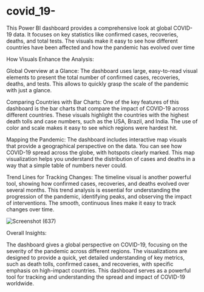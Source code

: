 # covid_19-
This Power BI dashboard provides a comprehensive look at global COVID-19 data. It focuses on key statistics like confirmed cases, recoveries, deaths, and total tests. The visuals make it easy to see how different countries have been affected and how the pandemic has evolved over time

How Visuals Enhance the Analysis:


Global Overview at a Glance: The dashboard uses large, easy-to-read visual elements to present the total number of confirmed cases, recoveries, deaths, and tests. This allows  to quickly grasp the scale of the pandemic with just a glance.

Comparing Countries with Bar Charts: One of the key features of this dashboard is the bar charts that compare the impact of COVID-19 across different countries. These visuals highlight the countries with the highest death tolls and case numbers, such as the USA, Brazil, and India. The use of color and scale makes it easy to see which regions were hardest hit.

Mapping the Pandemic: The dashboard includes interactive map visuals that provide a geographical perspective on the data. You can see how COVID-19 spread across the globe, with hotspots clearly marked. This map visualization helps you understand the distribution of cases and deaths in a way that a simple table of numbers never could.

Trend Lines for Tracking Changes: The timeline visual is another powerful tool, showing how confirmed cases, recoveries, and deaths evolved over several months. This trend analysis is essential for understanding the progression of the pandemic, identifying peaks, and observing the impact of interventions. The smooth, continuous lines make it easy to track changes over time.

![Screenshot (637)](https://github.com/user-attachments/assets/376c87b9-1a8f-4d85-a5ab-5b192661efe4) 

Overall Insights:

The dashboard gives a global perspective on COVID-19, focusing on the severity of the pandemic across different regions.
The visualizations are designed to provide a quick, yet detailed understanding of key metrics, such as death tolls, confirmed cases, and recoveries, with specific emphasis on high-impact countries.
This dashboard serves as a powerful tool for tracking and understanding the spread and impact of COVID-19 worldwide.

